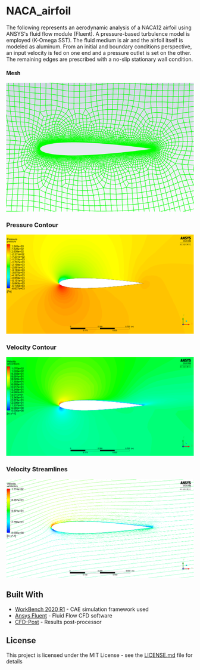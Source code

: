 # NACA_airfoil
The following represents an aerodynamic analysis of a NACA12 airfoil using ANSYS's fluid flow module (Fluent). A pressure-based turbulence model is employed (K-Omega SST).
The fluid medium is air and the airfoil itself is modeled as aluminum. From an initial and boundary conditions perspective, an input velocity is fed on one end and a pressure outlet is set on the other.
The remaining edges are prescribed with a no-slip stationary wall condition. 

#### Mesh
![](airfoilNACA0012_files/user_files/mesh_closeup.png)

### Pressure Contour
![](airfoilNACA0012_files/user_files/pressure_contour.png)
### Velocity Contour
![](airfoilNACA0012_files/user_files/velocity_contour.png)
### Velocity Streamlines
![](airfoilNACA0012_files/user_files/streamlines_and_vectors.png)

## Built With

* [WorkBench 2020 R1](https://www.ansys.com/products/platform) - CAE simulation framework used
* [Ansys Fluent](https://www.ansys.com/products/fluids/ansys-fluent) - Fluid Flow CFD software
* [CFD-Post](https://www.ozeninc.com/products/fluid-dynamics/ansys-cfd-post/) - Results post-processor

## License

This project is licensed under the MIT License - see the [LICENSE.md](LICENSE.md) file for details
